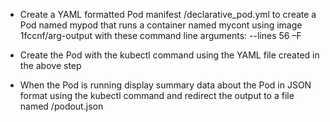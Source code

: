 * Create a YAML formatted Pod manifest /declarative_pod.yml to create a Pod
named mypod that runs a container named mycont using image 1fccnf/arg-output
with these command line arguments: --lines 56 –F

* Create the Pod with the kubectl command using the YAML file created in the
above step

* When the Pod is running display summary data about the Pod in JSON format using
the kubectl command and redirect the output to a file named
/podout.json